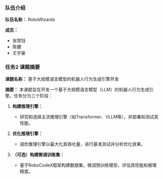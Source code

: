 ### 队伍介绍

**队伍名称：** RoboWizards

**成员：**
- 张常钰
- 陈健
- 王宇豪

### 任务2 课题摘要

**课题名称：** 基于大规模语言模型的机器人行为生成引擎开发

**摘要：**
本课题旨在开发一个基于大规模语言模型（LLM）的机器人行为生成引擎。任务分为三个阶段：

1. **构建推理引擎：**
   - 研究和选择主流推理引擎（如Transformer、VLLM等），并部署和测试其性能。

2. **优化推理引擎：**
   - 调优推理引擎以最大化其吞吐量，进行基准测试并分析优化效果。

3. **（可选）构建微调训练集：**
   - 基于RoboCodeX框架构建数据集，微调预训练模型，评估其性能和推理精度。
